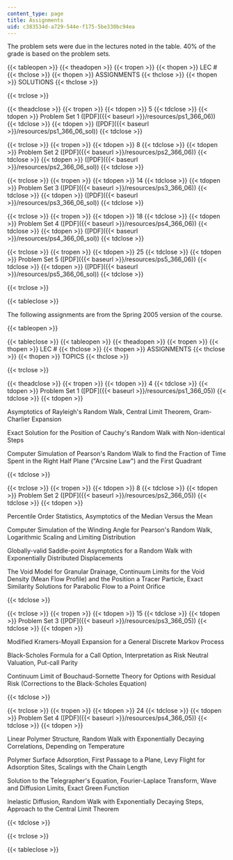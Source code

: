 ```yaml
---
content_type: page
title: Assignments
uid: c383534d-a729-544e-f175-5be330bc94ea
---
```


The problem sets were due in the lectures noted in the table. 40% of the grade is based on the problem sets.

{{< tableopen >}}
{{< theadopen >}}
{{< tropen >}}
{{< thopen >}}
LEC #
{{< thclose >}}
{{< thopen >}}
ASSIGNMENTS
{{< thclose >}}
{{< thopen >}}
SOLUTIONS
{{< thclose >}}

{{< trclose >}}

{{< theadclose >}}
{{< tropen >}}
{{< tdopen >}}
5
{{< tdclose >}}
{{< tdopen >}}
Problem Set 1 ([PDF]({{< baseurl >}}/resources/ps1_366_06))
{{< tdclose >}}
{{< tdopen >}}
([PDF]({{< baseurl >}}/resources/ps1_366_06_sol))
{{< tdclose >}}

{{< trclose >}}
{{< tropen >}}
{{< tdopen >}}
8
{{< tdclose >}}
{{< tdopen >}}
Problem Set 2 ([PDF]({{< baseurl >}}/resources/ps2_366_06))
{{< tdclose >}}
{{< tdopen >}}
([PDF]({{< baseurl >}}/resources/ps2_366_06_sol))
{{< tdclose >}}

{{< trclose >}}
{{< tropen >}}
{{< tdopen >}}
14
{{< tdclose >}}
{{< tdopen >}}
Problem Set 3 ([PDF]({{< baseurl >}}/resources/ps3_366_06))
{{< tdclose >}}
{{< tdopen >}}
([PDF]({{< baseurl >}}/resources/ps3_366_06_sol))
{{< tdclose >}}

{{< trclose >}}
{{< tropen >}}
{{< tdopen >}}
18
{{< tdclose >}}
{{< tdopen >}}
Problem Set 4 ([PDF]({{< baseurl >}}/resources/ps4_366_06))
{{< tdclose >}}
{{< tdopen >}}
([PDF]({{< baseurl >}}/resources/ps4_366_06_sol))
{{< tdclose >}}

{{< trclose >}}
{{< tropen >}}
{{< tdopen >}}
25
{{< tdclose >}}
{{< tdopen >}}
Problem Set 5 ([PDF]({{< baseurl >}}/resources/ps5_366_06))
{{< tdclose >}}
{{< tdopen >}}
([PDF]({{< baseurl >}}/resources/ps5_366_06_sol))
{{< tdclose >}}

{{< trclose >}}

{{< tableclose >}}

The following assignments are from the Spring 2005 version of the course.

{{< tableopen >}}

{{< tableclose >}}
{{< tableopen >}}
{{< theadopen >}}
{{< tropen >}}
{{< thopen >}}
LEC #
{{< thclose >}}
{{< thopen >}}
ASSIGNMENTS
{{< thclose >}}
{{< thopen >}}
TOPICS
{{< thclose >}}

{{< trclose >}}

{{< theadclose >}}
{{< tropen >}}
{{< tdopen >}}
4
{{< tdclose >}}
{{< tdopen >}}
Problem Set 1 ([PDF]({{< baseurl >}}/resources/ps1_366_05))
{{< tdclose >}}
{{< tdopen >}}


Asymptotics of Rayleigh's Random Walk, Central Limit Theorem, Gram-Charlier Expansion

Exact Solution for the Position of Cauchy's Random Walk with Non-identical Steps

Computer Simulation of Pearson's Random Walk to find the Fraction of Time Spent in the Right Half Plane ("Arcsine Law") and the First Quadrant


{{< tdclose >}}

{{< trclose >}}
{{< tropen >}}
{{< tdopen >}}
8
{{< tdclose >}}
{{< tdopen >}}
Problem Set 2 ([PDF]({{< baseurl >}}/resources/ps2_366_05))
{{< tdclose >}}
{{< tdopen >}}


Percentile Order Statistics, Asymptotics of the Median Versus the Mean

Computer Simulation of the Winding Angle for Pearson's Random Walk, Logarithmic Scaling and Limiting Distribution

Globally-valid Saddle-point Asymptotics for a Random Walk with Exponentially Distributed Displacements

The Void Model for Granular Drainage, Continuum Limits for the Void Density (Mean Flow Profile) and the Position a Tracer Particle, Exact Similarity Solutions for Parabolic Flow to a Point Orifice


{{< tdclose >}}

{{< trclose >}}
{{< tropen >}}
{{< tdopen >}}
15
{{< tdclose >}}
{{< tdopen >}}
Problem Set 3 ([PDF]({{< baseurl >}}/resources/ps3_366_05))
{{< tdclose >}}
{{< tdopen >}}


Modified Kramers-Moyall Expansion for a General Discrete Markov Process

Black-Scholes Formula for a Call Option, Interpretation as Risk Neutral Valuation, Put-call Parity

Continuum Limit of Bouchaud-Sornette Theory for Options with Residual Risk (Corrections to the Black-Scholes Equation)


{{< tdclose >}}

{{< trclose >}}
{{< tropen >}}
{{< tdopen >}}
24
{{< tdclose >}}
{{< tdopen >}}
Problem Set 4 ([PDF]({{< baseurl >}}/resources/ps4_366_05))
{{< tdclose >}}
{{< tdopen >}}


Linear Polymer Structure, Random Walk with Exponentially Decaying Correlations, Depending on Temperature

Polymer Surface Adsorption, First Passage to a Plane, Levy Flight for Adsorption Sites, Scalings with the Chain Length

Solution to the Telegrapher's Equation, Fourier-Laplace Transform, Wave and Diffusion Limits, Exact Green Function

Inelastic Diffusion, Random Walk with Exponentially Decaying Steps, Approach to the Central Limit Theorem


{{< tdclose >}}

{{< trclose >}}

{{< tableclose >}}